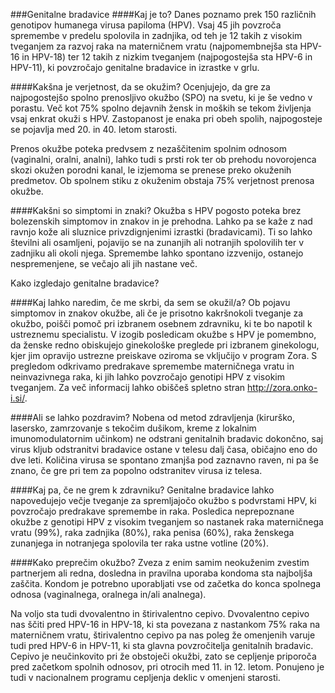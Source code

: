 ###Genitalne bradavice
####Kaj je to?
Danes poznamo prek 150 različnih genotipov humanega virusa papiloma (HPV). Vsaj 45 jih povzroča spremembe v predelu spolovila in zadnjika, od teh je 12 takih z visokim tveganjem za razvoj raka na materničnem vratu (najpomembnejša sta HPV-16 in HPV-18) ter 12 takih z nizkim tveganjem (najpogostejša sta HPV-6 in HPV-11), ki povzročajo genitalne bradavice in izrastke v grlu.

####Kakšna je verjetnost, da se okužim?
Ocenjujejo, da gre za najpogostejšo spolno prenosljivo okužbo (SPO) na svetu, ki je še vedno v porastu. Več kot 75% spolno dejavnih žensk in moških se tekom življenja vsaj enkrat okuži s HPV. Zastopanost je enaka pri obeh spolih, najpogosteje se pojavlja med 20. in 40. letom starosti.

Prenos okužbe poteka predvsem z nezaščitenim spolnim odnosom (vaginalni, oralni, analni), lahko tudi s prsti rok ter ob prehodu novorojenca skozi okužen porodni kanal, le izjemoma se prenese preko okuženih predmetov. Ob spolnem stiku z okuženim obstaja 75% verjetnost prenosa okužbe.

####Kakšni so simptomi in znaki?
Okužba s HPV pogosto poteka brez bolezenskih simptomov in znakov in je prehodna. Lahko pa se kaže z nad ravnjo kože ali sluznice privzdignjenimi izrastki (bradavicami). Ti so lahko številni ali osamljeni, pojavijo se na zunanjih ali notranjih spolovilih ter v zadnjiku ali okoli njega. Spremembe lahko spontano izzvenijo, ostanejo nespremenjene, se večajo ali jih nastane več.

<lightbox-img img="'./media/genitalne-bradavice.jpg'" text="'Primer genitalnih bradavic. Levo na moškem spolovilu, desno na zadnjiku.'">Kako izgledajo genitalne bradavice?</lightbox-img>

####Kaj lahko naredim, če me skrbi, da sem se okužil/a? 
Ob pojavu simptomov in znakov okužbe, ali če je prisotno kakršnokoli tveganje za okužbo, poišči pomoč pri izbranem osebnem zdravniku, ki te bo napotil k ustreznemu specialistu.
V izogib posledicam okužbe s HPV je pomembno, da ženske redno obiskujejo ginekološke preglede pri izbranem ginekologu, kjer jim opravijo ustrezne preiskave oziroma se vključijo v program Zora. S pregledom odkrivamo predrakave spremembe materničnega vratu in neinvazivnega raka, ki jih lahko povzročajo genotipi HPV z visokim tveganjem. Za več informacij lahko obiščeš spletno stran <a href="http://zora.onko-i.si/" target="_blank">http://zora.onko-i.si/</a>.

####Ali se lahko pozdravim?
Nobena od metod zdravljenja (kirurško, lasersko, zamrzovanje s tekočim dušikom, kreme z lokalnim imunomodulatornim učinkom) ne odstrani genitalnih bradavic dokončno, saj virus kljub odstranitvi bradavice ostane v telesu dalj časa, običajno eno do dve leti. Količina virusa se spontano zmanjša pod zaznavno raven, ni pa še znano, če gre pri tem za popolno odstranitev virusa iz telesa.

####Kaj pa, če ne grem k zdravniku?
Genitalne bradavice lahko napovedujejo večje tveganje za spremljajočo okužbo s podvrstami  HPV, ki povzročajo predrakave spremembe in raka. Posledica neprepoznane okužbe z genotipi HPV z visokim tveganjem so nastanek raka materničnega vratu (99%), raka zadnjika (80%), raka penisa (60%), raka ženskega zunanjega in notranjega spolovila ter raka ustne votline (20%).

####Kako preprečim okužbo?
Zveza z enim samim neokuženim zvestim partnerjem ali redna, dosledna in pravilna uporaba kondoma sta najboljša zaščita. Kondom je potrebno uporabljati vse od začetka do konca spolnega odnosa (vaginalnega, oralnega in/ali analnega).

Na voljo sta tudi dvovalentno in štirivalentno cepivo. Dvovalentno cepivo nas ščiti pred HPV-16 in HPV-18, ki sta povezana z nastankom 75% raka na materničnem vratu, štirivalentno cepivo pa nas poleg že omenjenih varuje tudi pred HPV-6  in HPV-11, ki sta glavna povzročitelja genitalnih bradavic. Cepivo je neučinkovito pri že obstoječi okužbi, zato se cepljenje priporoča pred začetkom spolnih odnosov, pri otrocih med 11. in 12. letom. Ponujeno je tudi v nacionalnem programu cepljenja deklic v omenjeni starosti.